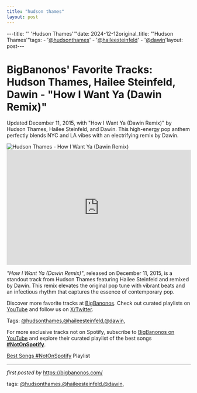 ```yaml
---
title: "hudson thames"
layout: post
---
```

---title: "' 'Hudson Thames''"date: 2024-12-12original_title: "'Hudson Thames'"tags:  - '[@hudsonthames](/tags/hudsonthames/)'  - '[@haileesteinfeld](/tags/haileesteinfeld/)'  - '[@dawin](/tags/dawin/)'layout: post---<!-- Post Title --><h1 >BigBanonos' Favorite Tracks: Hudson Thames, Hailee Steinfeld, Dawin - "How I Want Ya (Dawin Remix)"</h1> <!-- Introductory Text --><p >Updated December 11, 2015, with "How I Want Ya (Dawin Remix)" by Hudson Thames, Hailee Steinfeld, and Dawin. This high-energy pop anthem perfectly blends NYC and LA vibes with an electrifying remix by Dawin.</p> <!-- Featured Image --><div > <img src="https://static.wikia.nocookie.net/disney/images/0/0d/Hudson_Thames.jpg/revision/latest?cb=20210908181958" alt="Hudson Thames - How I Want Ya (Dawin Remix)" /></div> <!-- YouTube Video Embed --><div > <iframe width="100%" height="315" src="https://www.youtube.com/embed/VWo_-3yMtIA" title="Hudson Thames - How I Want Ya (Dawin Remix - Audio) ft. Hailee Steinfeld" frameborder="0" allow="accelerometer; autoplay; encrypted-media; gyroscope; picture-in-picture; web-share" referrerpolicy="strict-origin-when-cross-origin" allowfullscreen></iframe></div> <!-- Song Information --><div > <p><em>"How I Want Ya (Dawin Remix)"</em>, released on December 11, 2015, is a standout track from Hudson Thames featuring Hailee Steinfeld and remixed by Dawin. This remix elevates the original pop tune with vibrant beats and an infectious rhythm that captures the essence of contemporary pop.</p></div> <!-- Footer Links --><div > <p>Discover more favorite tracks at <a href="https://bigbanonos.com/" target="_blank">BigBanonos</a>. Check out curated playlists on <a href="https://www.youtube.com/[@BigBanonos](/tags/BigBanonos/)" target="_blank">YouTube</a> and follow us on <a href="https://x.com/bigbanonos" target="_blank">X/Twitter</a>.</p></div> <!-- Tags --><p >Tags: [@hudsonthames](/tags/hudsonthames/),[@haileesteinfeld](/tags/haileesteinfeld/),[@dawin](/tags/dawin/),</p><!--Subscribe and Playlist Links--><div>    <p>For more exclusive tracks not on Spotify, subscribe to <a href="https://www.youtube.com/[@BigBanonos](/tags/BigBanonos/)" target="_blank">BigBanonos on YouTube</a> and explore their curated playlist of the best songs <strong>[#NotOnSpotify](/tags/NotOnSpotify/)</strong>.</p>    <p><a href="https://www.youtube.com/playlist?list=PLtuNtuTatqI0kFahUCbtbfenC_ET5O_tr" target="_blank">Best Songs [#NotOnSpotify](/tags/NotOnSpotify/) Playlist<br /></a></p></div><hr /><p><em>first posted by</em> <a href="https://bigbanonos.com/" rel="noopener" target="_new">https://bigbanonos.com/</a></p><p>tags: [@hudsonthames](/tags/hudsonthames/),[@haileesteinfeld](/tags/haileesteinfeld/),[@dawin](/tags/dawin/),</p>